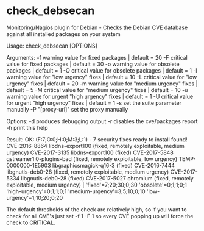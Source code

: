 # check_debsecan
Monitoring/Nagios plugin for Debian - Checks the Debian CVE database against all installed packages on your system

Usage: check_debsecan [OPTIONS]

Arguments:
   -f                 warning  value for fixed packages | default = 20
   -F                 critical value for fixed packages | default = 30
   -o                 warning  value for obsolete packages | default = 1
   -O                 critical value for obsolete packages | default = 1
   -l                 warning  value for "low urgency" fixes | default = 10
   -L                 critical value for "low urgency" fixes | default = 20
   -m                 warning  value for "medium urgency" fixes | default = 5
   -M                 critical value for "medium urgency" fixes | default = 10
   -u                 warning  value for urgent "high urgency" fixes | default = 1
   -U                 critical value for urgent "high urgency" fixes | default = 1
   -s                 set the suite parameter manually
   -P "[proxy-url]"   set the proxy manually

Options:
   -d                 produces debugging output
   -r                 disables the cve/packages report
   -h                 print this help

Result:
OK: (F:7;O:0;H:0;M:3;L:1) - 7 security fixes ready to install found!
CVE-2016-8864 libdns-export100 (fixed, remotely exploitable, medium urgency)
CVE-2017-3135 libdns-export100 (fixed)
CVE-2017-5848 gstreamer1.0-plugins-bad (fixed, remotely exploitable, low urgency)
TEMP-0000000-1E5903 libgraphicsmagick-q16-3 (fixed)
CVE-2016-7444 libgnutls-deb0-28 (fixed, remotely exploitable, medium urgency)
CVE-2017-5334 libgnutls-deb0-28 (fixed)
CVE-2017-5027 chromium (fixed, remotely exploitable, medium urgency)
| 'fixed'=7;20;30;0;30 'obsolete'=0;1;1;0;1 'high-urgency'=0;1;1;0;1 'medium-urgency'=3;5;10;0;10 'low-urgency'=1;10;20;0;20


The default thresholds of the check are relatively high, so if you want to check for all CVE's just set -f 1 -F 1 so every CVE popping up will force the check to CRITICAL.


